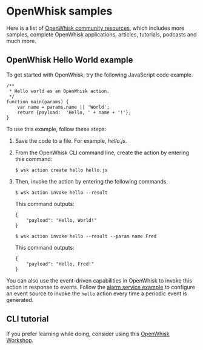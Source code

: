 # OpenWhisk samples
Here is a list of [OpenWhisk community resources](https://github.com/openwhisk/openwhisk-external-resources), which includes more samples, complete OpenWhisk applications, articles, tutorials, podcasts and much more.

<!-- TODO 
"Complete listing of OpenWhisk samples can be found here." <- need to insert a link to the OpenWhisk samples repo when there is one -->

## OpenWhisk Hello World example
To get started with OpenWhisk, try the following JavaScript code example.

```
/**
 * Hello world as an OpenWhisk action.
 */
function main(params) {
    var name = params.name || 'World';
    return {payload:  'Hello, ' + name + '!'};
}
```

To use this example, follow these steps:

1. Save the code to a file. For example, *hello.js*.

2. From the OpenWhisk CLI command line, create the action by entering this command:

    ```
    $ wsk action create hello hello.js
    ```

3. Then, invoke the action by entering the following commands.

    ```
    $ wsk action invoke hello --result
    ```

    This command outputs:

    ```
    {
        "payload": "Hello, World!"
    }
    ```

    ```
    $ wsk action invoke hello --result --param name Fred
    ```

    This command outputs:

    ```
    {
        "payload": "Hello, Fred!"
    }
    ```

You can also use the event-driven capabilities in OpenWhisk to invoke this action in response to events. Follow the [alarm service example](./packages.md#creating-and-using-trigger-feeds) to configure an event source to invoke the `hello` action every time a periodic event is generated.

## CLI tutorial

If you prefer learning while doing, consider using this [OpenWhisk Workshop](https://github.com/openwhisk/openwhisk-workshop).

